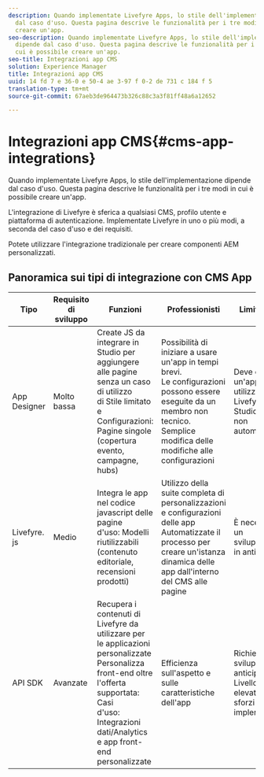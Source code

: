 ```yaml
---
description: Quando implementate Livefyre Apps, lo stile dell'implementazione dipende
  dal caso d'uso. Questa pagina descrive le funzionalità per i tre modi in cui è possibile
  creare un'app.
seo-description: Quando implementate Livefyre Apps, lo stile dell'implementazione
  dipende dal caso d'uso. Questa pagina descrive le funzionalità per i tre modi in
  cui è possibile creare un'app.
seo-title: Integrazioni app CMS
solution: Experience Manager
title: Integrazioni app CMS
uuid: 14 fd 7 e 36-0 e 50-4 ae 3-97 f 0-2 de 731 c 184 f 5
translation-type: tm+mt
source-git-commit: 67aeb3de964473b326c88c3a3f81ff48a6a12652

---
```



# Integrazioni app CMS{#cms-app-integrations}

Quando implementate Livefyre Apps, lo stile dell'implementazione dipende dal caso d'uso. Questa pagina descrive le funzionalità per i tre modi in cui è possibile creare un'app.

L'integrazione di Livefyre è sferica a qualsiasi CMS, profilo utente e piattaforma di autenticazione. Implementate Livefyre in uno o più modi, a seconda del caso d'uso e dei requisiti.

Potete utilizzare l'integrazione tradizionale per creare componenti AEM personalizzati.

## Panoramica sui tipi di integrazione con CMS App

| Tipo | Requisito di sviluppo | Funzioni | Professionisti | Limitazioni |
|--- |--- |--- |--- |--- |
| App Designer | Molto bassa | Create JS da integrare in Studio per aggiungere alle pagine senza un caso di utilizzo <br>di Stile limitato e </br>Configurazioni: Pagine singole (copertura evento, campagne, hubs) | Possibilità di iniziare a usare un'app in tempi brevi. <br>Le configurazioni possono essere eseguite da un membro non tecnico. <br>Semplice modifica delle modifiche alle configurazioni | Deve creare un'app utilizzando Livefyre Studio prima <br>non automatizzata |
| Livefyre. js | Medio | Integra le app nel codice javascript delle pagine <br>d'uso: Modelli riutilizzabili (contenuto editoriale, recensioni prodotti) | Utilizzo della suite completa di personalizzazioni e configurazioni <br>delle app Automatizzate il processo per creare un'istanza dinamica delle app dall'interno del CMS alle pagine | È necessario un sviluppatore in anticipo. |
| API SDK | Avanzate | Recupera i contenuti di Livefyre da utilizzare per le applicazioni personalizzate <br>Personalizza front-end oltre l'offerta supportata: Casi <br>d'uso: Integrazioni dati/Analytics e app front-end personalizzate | Efficienza sull'aspetto e sulle caratteristiche dell'app | Richiede lo sviluppo in anticipo. <br>Livello più elevato di sforzi da implementare. |
